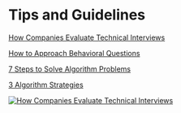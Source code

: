 # Tips and Guidelines

[How Companies Evaluate Technical Interviews](https://www.youtube.com/watch?v=jxAWQN5t6wg&feature=emb_logo)

[How to Approach Behavioral Questions](https://www.youtube.com/watch?v=tZxNNKqxXnw)

[7 Steps to Solve Algorithm Problems](https://www.youtube.com/watch?v=GKgAVjJxh9w)

[3 Algorithm Strategies](https://www.youtube.com/watch?v=84UYVCluClQ)

[![How Companies Evaluate Technical Interviews](http://img.youtube.com/vi/watch?v=jxAWQN5t6wg&feature=emb_logo/0.jpg)](http://www.youtube.com/watch?v=jxAWQN5t6wg&feature=emb_logo)
